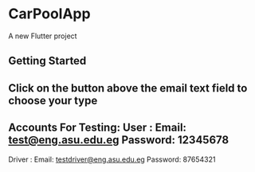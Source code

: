 # CarPoolApp
A new Flutter project
## Getting Started

   Click on the button above the email text field to choose your type
-------------------------------
  Accounts For Testing:
    User :
       Email: test@eng.asu.edu.eg
       Password: 12345678
--------------------------------
  Driver :
       Email: testdriver@eng.asu.edu.eg
       Password: 87654321
